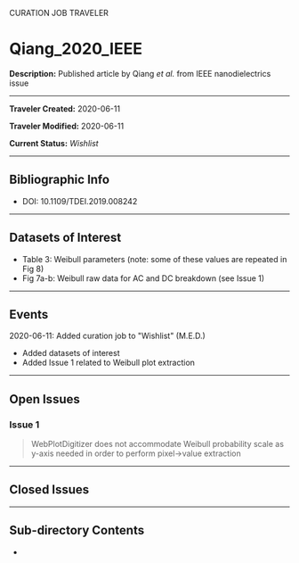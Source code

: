 CURATION JOB TRAVELER

# Qiang_2020_IEEE

**Description:** Published article by Qiang *et al.* from IEEE nanodielectrics issue

---

**Traveler Created:** 2020-06-11

**Traveler Modified:** 2020-06-11

**Current Status:** *Wishlist*

---

## Bibliographic Info

* DOI: 10.1109/TDEI.2019.008242

---

## Datasets of Interest

* Table 3: Weibull parameters (note: some of these values are repeated in Fig 8)
* Fig 7a-b: Weibull raw data for AC and DC breakdown (see Issue 1)

---

## Events

2020-06-11: Added curation job to "Wishlist" (M.E.D.)
* Added datasets of interest
* Added Issue 1 related to Weibull plot extraction


---

## Open Issues

### Issue 1

> WebPlotDigitizer does not accommodate Weibull probability scale as y-axis needed in order to perform pixel->value extraction


---

## Closed Issues



---

## Sub-directory Contents

* 
